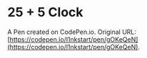 # 25 + 5 Clock

A Pen created on CodePen.io. Original URL: [https://codepen.io/l1nkstart/pen/gOKeQeN](https://codepen.io/l1nkstart/pen/gOKeQeN).

